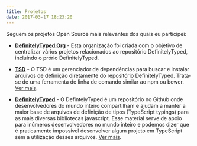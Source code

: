 ```yaml
---
title: Projetos
date: 2017-03-17 18:23:20
---
```


Seguem os projetos Open Source mais relevantes dos quais eu participei:

* [**DefinitelyTyped Org**](https://github.com/DefinitelyTyped) - Esta organização foi criada com o objetivo de centralizar vários projetos relacionados ao repositório DefinitelyTyped, incluindo o prório DefinitelyTyped.

* [**TSD**](/tsd/) - O TSD é um gerenciador de dependências para buscar e instalar arquivos de definição diretamente do repositório DefinitelyTyped. Trata-se de uma ferramenta de linha de comando similar ao npm ou bower. [Ver mais](/tsd/).

* [**DefinitelyTyped**](/definitelyTyped/) - O DefintelyTyped é um repositório no Github onde desenvolvedores do mundo inteiro compartilham e ajudam a manter a maior base de arquivos de definição de tipos (TypeScript typings) para as mais diversas bibliotecas javascript. Esse material serve de apoio para inúmeros desenvolvedores no mundo inteiro e podemos dizer que é praticamente impossível desenvolver algum projeto em TypeScript sem a utilização desses arquivos. [Ver mais](/definitelyTyped/).
